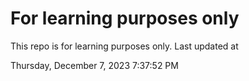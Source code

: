 # For learning purposes only
This repo is for learning purposes only.
Last updated at

Thursday, December 7, 2023 7:37:52 PM

